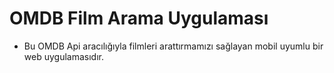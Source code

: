 # OMDB Film Arama Uygulaması
- Bu OMDB Api aracılığıyla filmleri arattırmamızı sağlayan mobil uyumlu bir web uygulamasıdır. 